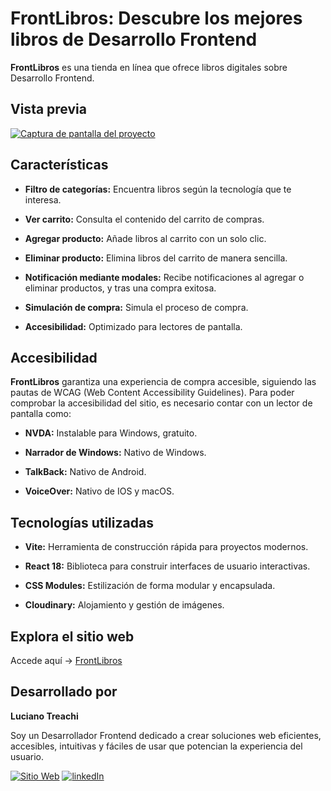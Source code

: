# FrontLibros: Descubre los mejores libros de Desarrollo Frontend

**FrontLibros** es una tienda en línea que ofrece libros digitales sobre Desarrollo Frontend.

## Vista previa

[![Captura de pantalla del proyecto](https://i.postimg.cc/9FC2RjgP/website.jpg)](https://postimg.cc/K4qwwC24)

## Características

- **Filtro de categorías:** Encuentra libros según la tecnología que te interesa.

- **Ver carrito:** Consulta el contenido del carrito de compras.

- **Agregar producto:** Añade libros al carrito con un solo clic.

- **Eliminar producto:** Elimina libros del carrito de manera sencilla.

- **Notificación mediante modales:** Recibe notificaciones al agregar o eliminar productos, y tras una compra exitosa.

- **Simulación de compra:** Simula el proceso de compra.

- **Accesibilidad:** Optimizado para lectores de pantalla.

## Accesibilidad

**FrontLibros** garantiza una experiencia de compra accesible, siguiendo las pautas de WCAG (Web Content Accessibility Guidelines). Para poder comprobar la accesibilidad del sitio, es necesario contar con un lector de pantalla como:

- **NVDA:** Instalable para Windows, gratuito.

- **Narrador de Windows:** Nativo de Windows.

- **TalkBack:** Nativo de Android.

- **VoiceOver:** Nativo de IOS y macOS.

## Tecnologías utilizadas

- **Vite:** Herramienta de construcción rápida para proyectos modernos.

- **React 18:** Biblioteca para construir interfaces de usuario interactivas.

- **CSS Modules:** Estilización de forma modular y encapsulada.

- **Cloudinary:** Alojamiento y gestión de imágenes.

## Explora el sitio web

Accede aquí → [FrontLibros](https://frontlibros.vercel.app/)

## Desarrollado por

**Luciano Treachi**

Soy un Desarrollador Frontend dedicado a crear soluciones web eficientes, accesibles, intuitivas y fáciles de usar que potencian la experiencia del usuario.

[![Sitio Web](https://img.shields.io/badge/Sitio_Web-black?style=for-the-badge&logoColor=white)](https://lucianotreachi.website/)
[![linkedIn](https://img.shields.io/badge/LinkedIn-0077B5?style=for-the-badge&logoColor=white)](https://www.linkedin.com/in/luciano-treachi/)
